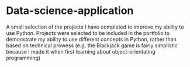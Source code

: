# Data-science-application
A small selection of the projects I have completed to improve my ability to use Python. 
Projects were selected to be included in the portfolio to demonstrate my ability to use different concepts in Python, rather than based on technical prowess (e.g. the Blackjack game is fairly simplistic because I made it when first learning about object-orientating programming) 
